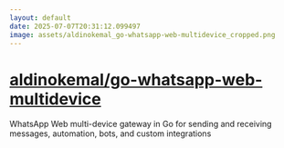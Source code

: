 ```yaml
---
layout: default
date: 2025-07-07T20:31:12.099497
image: assets/aldinokemal_go-whatsapp-web-multidevice_cropped.png
---
```


# [aldinokemal/go-whatsapp-web-multidevice](https://github.com/aldinokemal/go-whatsapp-web-multidevice)

WhatsApp Web multi-device gateway in Go for sending and receiving messages, automation, bots, and custom integrations
